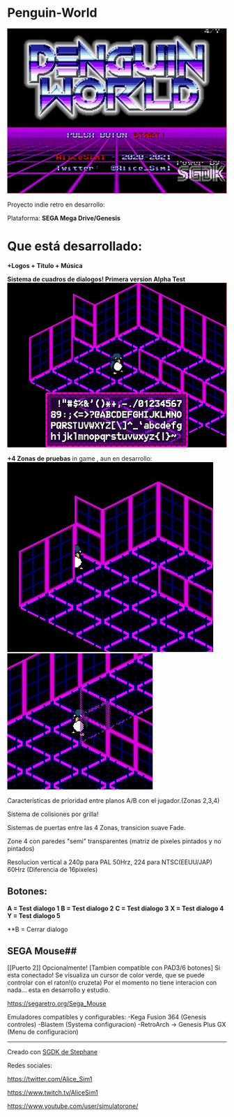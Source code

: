 # Penguin-World

![Titulo](https://raw.githubusercontent.com/alicesim1/Penguin-World/main/screenshot/titulo.jpg)

Proyecto indie retro en desarrollo:

Plataforma: **SEGA Mega Drive/Genesis**

# Que está desarrollado: #
**+Logos + Titulo + Música**


**Sistema de cuadros de dialogos! Primera version Alpha Test**
![Test Dialogo](https://raw.githubusercontent.com/alicesim1/Penguin-World/main/screenshot/testzone1-test-CuadroDiag.jpg)


**+4 Zonas de pruebas** in game , aun en desarrollo:
![Test Zone 2](https://raw.githubusercontent.com/alicesim1/Penguin-World/main/screenshot/Zona2.JPG)
![Test Zone 4](https://raw.githubusercontent.com/alicesim1/Penguin-World/main/screenshot/Zona4.JPG)

Características de prioridad entre planos A/B con el jugador.(Zonas 2,3,4)

Sistema de colisiones por grilla!

Sistemas de puertas entre las 4 Zonas, transicion suave Fade.

Zone 4 con paredes "semi" transparentes (matriz de pixeles pintados y no pintados)

Resolucion vertical a 240p para PAL 50Hrz, 224 para NTSC(EEUU/JAP) 60Hrz (Diferencia de 16pixeles)

## Botones: ##

**A = Test dialogo 1**
**B = Test dialogo 2**
**C = Test dialogo 3**
**X = Test dialogo 4**
**Y = Test dialogo 5**

**B = Cerrar dialogo

## SEGA Mouse##

[[Puerto 2]] Opcionalmente! 
[Tambien compatible con PAD3/6 botones] Si esta conectado!
Se visualiza un cursor de color verde, que se puede controlar con el raton!(o cruzeta)
Por el momento no tiene interacion con nada... esta en desarrollo y estudio.

https://segaretro.org/Sega_Mouse

Emuladores compatibles y configurables:
-Kega Fusion 364 (Genesis controles)
-Blastem (Systema configuracion)
-RetroArch -> Genesis Plus GX (Menu de configuracion)

----------------------------------------------------------

Creado con [SGDK de Stephane](https://github.com/Stephane-D/SGDK)


Redes sociales:

https://twitter.com/Alice_Sim1

https://www.twitch.tv/AliceSim1

https://www.youtube.com/user/simulatorone/
